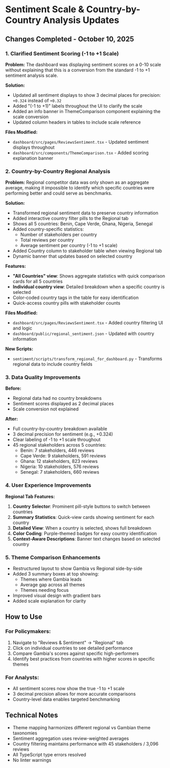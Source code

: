# Sentiment Scale & Country-by-Country Analysis Updates

## Changes Completed - October 10, 2025

### 1. **Clarified Sentiment Scoring (-1 to +1 Scale)**

**Problem:** The dashboard was displaying sentiment scores on a 0-10 scale without explaining that this is a conversion from the standard -1 to +1 sentiment analysis scale.

**Solution:**
- Updated all sentiment displays to show 3 decimal places for precision: `+0.324` instead of `+0.32`
- Added "(-1 to +1)" labels throughout the UI to clarify the scale
- Added an info banner in ThemeComparison component explaining the scale conversion
- Updated column headers in tables to include scale reference

**Files Modified:**
- `dashboard/src/pages/ReviewsSentiment.tsx` - Updated sentiment displays throughout
- `dashboard/src/components/ThemeComparison.tsx` - Added scoring explanation banner

### 2. **Country-by-Country Regional Analysis**

**Problem:** Regional competitor data was only shown as an aggregate average, making it impossible to identify which specific countries were performing better and could serve as benchmarks.

**Solution:**
- Transformed regional sentiment data to preserve country information
- Added interactive country filter pills to the Regional tab
- Shows all 5 countries: Benin, Cape Verde, Ghana, Nigeria, Senegal
- Added country-specific statistics:
  - Number of stakeholders per country
  - Total reviews per country
  - Average sentiment per country (-1 to +1 scale)
- Added Country column to stakeholder table when viewing Regional tab
- Dynamic banner that updates based on selected country

**Features:**
- **"All Countries" view**: Shows aggregate statistics with quick comparison cards for all 5 countries
- **Individual country view**: Detailed breakdown when a specific country is selected
- Color-coded country tags in the table for easy identification
- Quick-access country pills with stakeholder counts

**Files Modified:**
- `dashboard/src/pages/ReviewsSentiment.tsx` - Added country filtering UI and logic
- `dashboard/public/regional_sentiment.json` - Updated with country information

**New Scripts:**
- `sentiment/scripts/transform_regional_for_dashboard.py` - Transforms regional data to include country fields

### 3. **Data Quality Improvements**

**Before:**
- Regional data had no country breakdowns
- Sentiment scores displayed as 2 decimal places
- Scale conversion not explained

**After:**
- Full country-by-country breakdown available
- 3 decimal precision for sentiment (e.g., +0.324)
- Clear labeling of -1 to +1 scale throughout
- 45 regional stakeholders across 5 countries:
  - Benin: 7 stakeholders, 446 reviews
  - Cape Verde: 9 stakeholders, 591 reviews
  - Ghana: 12 stakeholders, 823 reviews
  - Nigeria: 10 stakeholders, 576 reviews
  - Senegal: 7 stakeholders, 660 reviews

### 4. **User Experience Improvements**

**Regional Tab Features:**
1. **Country Selector**: Prominent pill-style buttons to switch between countries
2. **Summary Statistics**: Quick-view cards showing sentiment for each country
3. **Detailed View**: When a country is selected, shows full breakdown
4. **Color Coding**: Purple-themed badges for easy country identification
5. **Context-Aware Descriptions**: Banner text changes based on selected country

### 5. **Theme Comparison Enhancements**

- Restructured layout to show Gambia vs Regional side-by-side
- Added 3 summary boxes at top showing:
  - Themes where Gambia leads
  - Average gap across all themes
  - Themes needing focus
- Improved visual design with gradient bars
- Added scale explanation for clarity

## How to Use

### For Policymakers:
1. Navigate to "Reviews & Sentiment" → "Regional" tab
2. Click on individual countries to see detailed performance
3. Compare Gambia's scores against specific high-performers
4. Identify best practices from countries with higher scores in specific themes

### For Analysts:
- All sentiment scores now show the true -1 to +1 scale
- 3 decimal precision allows for more accurate comparisons
- Country-level data enables targeted benchmarking

## Technical Notes

- Theme mapping harmonizes different regional vs Gambian theme taxonomies
- Sentiment aggregation uses review-weighted averages
- Country filtering maintains performance with 45 stakeholders / 3,096 reviews
- All TypeScript type errors resolved
- No linter warnings

